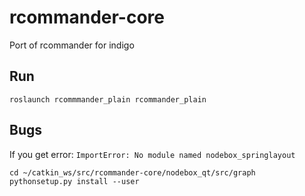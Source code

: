 # rcommander-core
Port of rcommander for indigo

## Run
`roslaunch rcommmander_plain rcommander_plain`

## Bugs
If you get error: `ImportError: No module named nodebox_springlayout`

```
cd ~/catkin_ws/src/rcommander-core/nodebox_qt/src/graph
pythonsetup.py install --user
```
